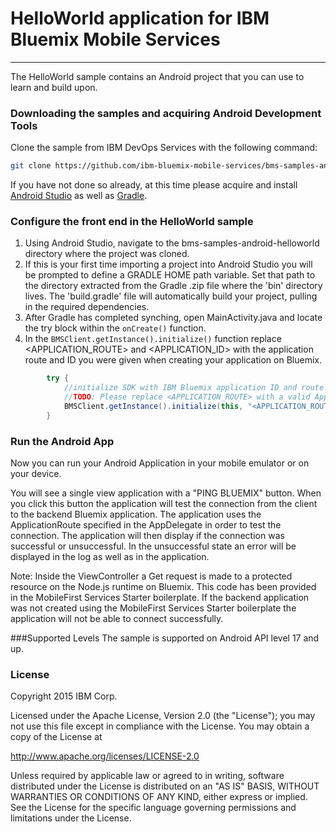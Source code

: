 # HelloWorld application for IBM Bluemix Mobile Services
---
The HelloWorld sample contains an Android project that you can use to learn and build upon.  
### Downloading the samples and acquiring Android Development Tools
Clone the sample from IBM DevOps Services with the following command:

```bash
git clone https://github.com/ibm-bluemix-mobile-services/bms-samples-android-helloworld
```

If you have not done so already, at this time please acquire and install [Android Studio](https://developer.android.com/sdk/index.html) as well as [Gradle](http://gradle.org/).


### Configure the front end in the HelloWorld sample
1. Using Android Studio, navigate to the bms-samples-android-helloworld directory where the project was cloned.
2. If this is your first time importing a project into Android Studio you will be prompted to define a GRADLE HOME path variable. Set that path to the directory extracted from the Gradle .zip file where the 'bin' directory lives. The 'build.gradle' file will automatically build your project, pulling in the required dependencies.
3. After Gradle has completed synching, open MainActivity.java and locate the try block within the ```onCreate()``` function.
4. In the ```BMSClient.getInstance().initialize()``` function replace <APPLICATION_ROUTE> and <APPLICATION_ID> with the application route and ID you were given when creating your application on Bluemix.
```java
		try {
            //initialize SDK with IBM Bluemix application ID and route
            //TODO: Please replace <APPLICATION_ROUTE> with a valid ApplicationRoute and <APPLICATION_ID> with a valid ApplicationId
            BMSClient.getInstance().initialize(this, "<APPLICATION_ROUTE>", "<APPLICATION_ID>");
        }
```

### Run the Android App
Now you can run your Android Application in your mobile emulator or on your device.

You will see a single view application with a "PING BLUEMIX" button. When you click this button the application will test the connection from the client to the backend Bluemix application. The application uses the ApplicationRoute specified in the AppDelegate in order to test the connection. The application will then display if the connection was successful or unsuccessful. In the unsuccessful state an error will be displayed in the log as well as in the application.

Note: Inside the ViewController a Get request is made to a protected resource on the Node.js runtime on Bluemix. This code has been provided in the MobileFirst Services Starter boilerplate. If the backend application was not created using the MobileFirst Services Starter boilerplate the application will not be able to connect successfully.


###Supported Levels
The sample is supported on Android API level 17 and up.


### License
Copyright 2015 IBM Corp.

Licensed under the Apache License, Version 2.0 (the "License");
you may not use this file except in compliance with the License.
You may obtain a copy of the License at

http://www.apache.org/licenses/LICENSE-2.0

Unless required by applicable law or agreed to in writing, software
distributed under the License is distributed on an "AS IS" BASIS,
WITHOUT WARRANTIES OR CONDITIONS OF ANY KIND, either express or implied.
See the License for the specific language governing permissions and
limitations under the License.
